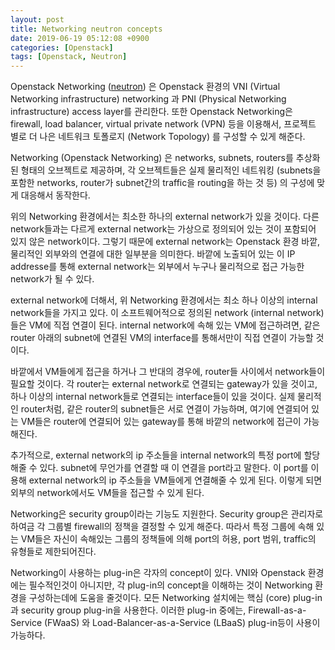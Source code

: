 ```yaml
---
layout: post
title: Networking neutron concepts
date: 2019-06-19 05:12:08 +0900
categories: [Openstack]
tags: [Openstack, Neutron]
---
```

Openstack Networking ([neutron]) 은 Openstack 환경의 VNI (Virtual Networking infrastructure) networking 과 PNI (Physical Networking infrastructure) access layer를 관리한다. 또한 Openstack Networking은 firewall, load balancer, virtual private network (VPN) 등을 이용해서, 프로젝트 별로 더 나은 네트워크 토폴로지 (Network Topology) 를 구성할 수 있게 해준다.
<!--more-->  
Networking (Openstack Networking) 은 networks, subnets, routers를 추상화된 형태의 오브젝트로 제공하며, 각 오브젝트들은 실제 물리적인 네트워킹 (subnets을 포함한 networks, router가 subnet간의 traffic을 routing을 하는 것 등) 의 구성에 맞게 대응해서  동작한다.  

위의 Networking 환경에서는 최소한 하나의 external network가 있을 것이다. 다른 network들과는 다르게
external network는 가상으로 정의되어 있는 것이 포함되어 있지 않은 network이다. 그렇기 때문에 external network는 Openstack 환경 바깥, 물리적인 외부와의 연결에 대한 일부분을 의미한다. 바깥에 노출되어 있는 이 IP addresse를 통해 external network는 외부에서 누구나 물리적으로 접근 가능한 network가 될 수 있다.

external network에 더해서, 위 Networking 환경에서는 최소 하나 이상의 internal network들을 가지고 있다. 이 소프트웨어적으로 정의된 network (internal network) 들은 VM에 직접 연결이 된다. internal network에 속해 있는 VM에 접근하려면, 같은 router 아래의 subnet에 연결된 VM의 interface를 통해서만이 직접 연결이 가능할 것이다.

바깥에서 VM들에게 접근을 하거나 그 반대의 경우에, router들 사이에서 network들이 필요할 것이다. 각 router는 external network로 연결되는 gateway가 있을 것이고, 하나 이상의 internal network들로 연결되는 interface들이 있을 것이다. 실제 물리적인 router처럼, 같은 router의 subnet들은 서로 연결이 가능하며, 여기에 연결되어 있는 VM들은 router에 연결되어 있는 gateway를 통해 바깥의 network에 접근이 가능해진다.

추가적으로, external network의 ip 주소들을 internal network의 특정 port에 할당해줄 수 있다. subnet에 무언가를 연결할 때 이 연결을 port라고 말한다. 이 port를 이용해 external network의 ip 주소들을 VM들에게 연결해줄 수 있게 된다. 이렇게 되면 외부의 network에서도 VM들을 접근할 수 있게 된다.

Networking은 security group이라는 기능도 지원한다. Security group은 관리자로 하여금 각 그룹별 firewall의 정책을 결정할 수 있게 해준다. 따라서 특정 그룹에 속해 있는 VM들은 자신이 속해있는 그룹의 정책들에 의해 port의 허용, port 범위, traffic의 유형들로 제한되어진다.

Networking이 사용하는 plug-in은 각자의 concept이 있다. VNI와 Openstack 환경에는 필수적인것이 아니지만, 각 plug-in의 concept을 이해하는 것이 Networking 환경을 구성하는데에 도움을 줄것이다. 모든 Networking 설치에는 핵심 (core) plug-in과 security group plug-in을 사용한다. 이러한 plug-in 중에는, Firewall-as-a-Service (FWaaS) 와 Load-Balancer-as-a-Service (LBaaS) plug-in등이 사용이 가능하다.

[neutron]: https://docs.openstack.org/neutron/latest/index.html
